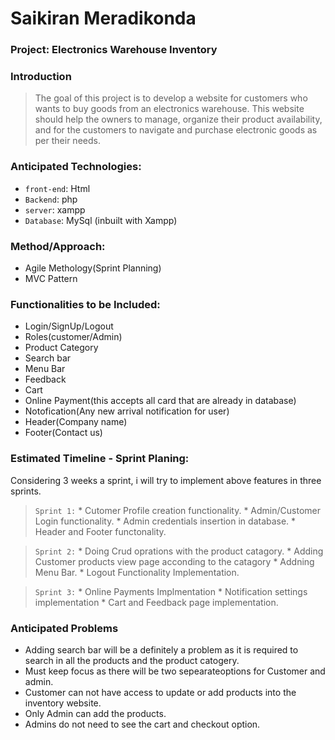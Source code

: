 # Saikiran Meradikonda

### Project:  Electronics Warehouse Inventory

### Introduction
>The goal of this project is to develop a website for customers who wants to buy goods from an electronics warehouse. This website should help the owners to manage, organize their product availability, and for the customers to navigate and purchase electronic goods as per their needs.

### Anticipated Technologies:
* `front-end`: Html
* `Backend`: php
* `server`: xampp
* `Database`: MySql (inbuilt with Xampp)


### Method/Approach: 
* Agile Methology(Sprint Planning)
* MVC Pattern


### Functionalities to be Included:

* Login/SignUp/Logout
* Roles(customer/Admin)
* Product Category
* Search bar
* Menu Bar
* Feedback
* Cart
* Online Payment(this accepts all card that are already in database)
* Notofication(Any new arrival notification for user)
* Header(Company name)
* Footer(Contact us)


### Estimated Timeline - Sprint Planing:
Considering 3 weeks a sprint, i will try to implement above features in three sprints.
> `Sprint 1:`
    * Cutomer Profile creation functionality.
    * Admin/Customer Login functionality.
    * Admin credentials insertion in database.
    * Header and Footer functonality.
    
> `Sprint 2:`
    * Doing Crud oprations with the product catagory.
    * Adding Customer products view page acconding to the catagory
    * Addning Menu Bar.
    * Logout Functionality Implementation.
    
> `Sprint 3:`
    * Online Payments Implmentation
    * Notification settings implementation
    * Cart and Feedback page implementation.
    
### Anticipated Problems
* Adding search bar will be a definitely a problem as it is required to search in all the products and the product catogery.
* Must keep focus as there will be two sepearateoptions for Customer and admin.
* Customer can not have access to update or add products into the inventory website.
* Only Admin can add the products.
* Admins do not need to see the cart and checkout option.
